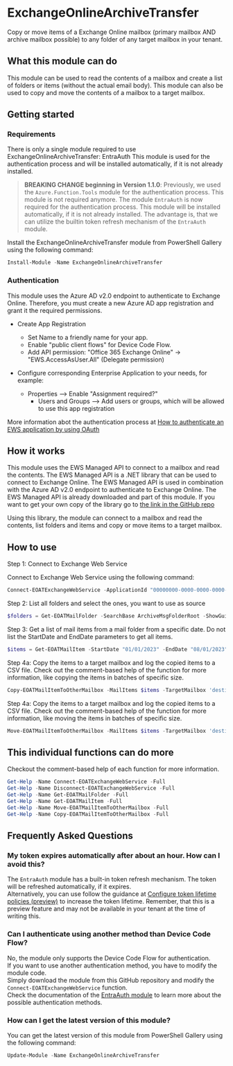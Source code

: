 ﻿# ExchangeOnlineArchiveTransfer

Copy or move items of a Exchange Online mailbox (primary mailbox AND archive mailbox possible) to any folder of any target mailbox in your tenant.

## What this module can do

This module can be used to read the contents of a mailbox and create a list of folders or items (without the actual email body).
This module can also be used to copy and move the contents of a mailbox to a target mailbox.

## Getting started

### Requirements

There is only a single module required to use ExchangeOnlineArchiveTransfer: EntraAuth
This module is used for the authentication process and will be installed automatically, if it is not already installed.

> **BREAKING CHANGE beginning in Version 1.1.0**: Previously, we used the `Azure.Function.Tools` module for the authentication process. This module is not required anymore. The module `EntraAuth` is now required for the authentication process. This module will be installed automatically, if it is not already installed. The advantage is, that we can utilize the builtin token refresh mechanism of the `EntraAuth` module.

Install the ExchangeOnlineArchiveTransfer module from PowerShell Gallery using the following command:

```powershell
Install-Module -Name ExchangeOnlineArchiveTransfer
```

### Authentication

This module uses the Azure AD v2.0 endpoint to authenticate to Exchange Online.
Therefore, you must create a new Azure AD app registration and grant it the required permissions.

- Create App Registration
  - Set Name to a friendly name for your app.
  - Enable "public client flows" for Device Code Flow.
  - Add API permission: "Office 365 Exchange Online" -> "EWS.AccessAsUser.All" (Delegate permission)

- Configure corresponding Enterprise Application to your needs, for example:
  - Properties --> Enable "Assignment required?"
    - Users and Groups --> Add users or groups, which will be allowed to use this app registration

More information abot the authentication process at [How to authenticate an EWS application by using OAuth](https://learn.microsoft.com/en-us/exchange/client-developer/exchange-web-services/how-to-authenticate-an-ews-application-by-using-oauth)

## How it works

This module uses the EWS Managed API to connect to a mailbox and read the contents.
The EWS Managed API is a .NET library that can be used to connect to Exchange Online.
The EWS Managed API is used in combination with the Azure AD v2.0 endpoint to authenticate to Exchange Online.
The EWS Managed API is already downloaded and part of this module. If you want to get your own copy of the library go to [the link in the GitHub repo](https://github.com/OfficeDev/ews-managed-api/tree/master)

Using this library, the module can connect to a mailbox and read the contents, list folders and items and copy or move items to a target mailbox.

## How to use

Step 1: Connect to Exchange Web Service

Connect to Exchange Web Service using the following command:

```powershell
Connect-EOATExchangeWebService -ApplicationId "00000000-0000-0000-0000-000000000000" -TenantId "00000000-0000-0000-0000-000000000000" -MailboxName "source@domain.com"
```

Step 2: List all folders and select the ones, you want to use as source

```powershell
$folders = Get-EOATMailFolder -SearchBase ArchiveMsgFolderRoot -ShowGui
```

Step 3: Get a list of mail items from a mail folder from a specific date. Do not list the StartDate and EndDate parameters to get all items.

```powershell
$items = Get-EOATMailItem -StartDate "01/01/2023" -EndDate "08/01/2023" -MailFolders $folders
```

Step 4a: Copy the items to a target mailbox and log the copied items to a CSV file. Check out the comment-based help of the function for more information, like copying the items in batches of specific size.

```powershell
Copy-EOATMailItemToOtherMailbox -MailItems $items -TargetMailbox 'destination@domain.com' -TargetFolder Inbox -LogEnabled
```

Step 4a: Copy the items to a target mailbox and log the copied items to a CSV file. Check out the comment-based help of the function for more information, like moving the items in batches of specific size.

```powershell
Move-EOATMailItemToOtherMailbox -MailItems $items -TargetMailbox 'destination@domain.com' -TargetFolder Inbox -LogEnabled
```

## This individual functions can do more

Checkout the comment-based help of each function for more information.

```powershell
Get-Help -Name Connect-EOATExchangeWebService -Full
Get-Help -Name Disconnect-EOATExchangeWebService -Full
Get-Help -Name Get-EOATMailFolder -Full
Get-Help -Name Get-EOATMailItem -Full
Get-Help -Name Move-EOATMailItemToOtherMailbox -Full
Get-Help -Name Copy-EOATMailItemToOtherMailbox -Full
```

## Frequently Asked Questions

### My token expires automatically after about an hour. How can I avoid this?

The `EntraAuth` module has a built-in token refresh mechanism. The token will be refreshed automatically, if it expires.<br>Alternatively, you can use follow the guidance at [Configure token lifetime policies (preview)](https://learn.microsoft.com/en-us/entra/identity-platform/configure-token-lifetimes) to increase the token lifetime. Remember, that this is a preview feature and may not be available in your tenant at the time of writing this.

### Can I authenticate using another method than Device Code Flow?

No, the module only supports the Device Code Flow for authentication.<br>If you want to use another authentication method, you have to modify the module code.<br>Simply download the module from this GitHub repository and modify the `Connect-EOATExchangeWebService` function.<br>Check the documentation of the [EntraAuth module](https://github.com/FriedrichWeinmann/EntraAuth/tree/master) to learn more about the possible authentication methods.

### How can I get the latest version of this module?

You can get the latest version of this module from PowerShell Gallery using the following command:

```powershell
Update-Module -Name ExchangeOnlineArchiveTransfer
```

